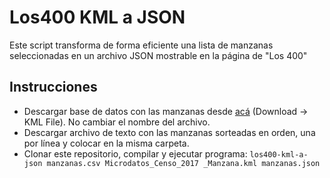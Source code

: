 # Los400 KML a JSON

Este script transforma de forma eficiente una lista de manzanas seleccionadas en un archivo JSON mostrable en la página de "Los 400"

## Instrucciones

* Descargar base de datos con las manzanas desde [acá](https://geoine-ine-chile.opendata.arcgis.com/datasets/54e0c40680054efaabeb9d53b09e1e7a_0/data) (Download -> KML File). No cambiar el nombre del archivo.
* Descargar archivo de texto con las manzanas sorteadas en orden, una por línea y colocar en la misma carpeta.
* Clonar este repositorio, compilar y ejecutar programa: `los400-kml-a-json manzanas.csv Microdatos_Censo_2017 _Manzana.kml manzanas.json`